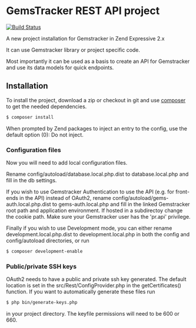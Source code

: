 # GemsTracker REST API project
[![Build Status](https://travis-ci.org/GemsTracker/api.svg?branch=master)](https://travis-ci.org/GemsTracker/api)

A new project installation for Gemstracker in Zend Expressive 2.x

It can use Gemstracker library or project specific code.

Most importantly it can be used as a basis to create an API for Gemstracker and use its data models for quick endpoints.

## Installation

To install the project, download a zip or checkout in git and use [composer](https://getcomposer.org/) to get the needed dependencies.

```bash
$ composer install
```

When prompted by Zend packages to inject an entry to the config, use the default option (0): Do not inject.

### Configuration files

Now you will need to add local configuration files. 

Rename config/autoload/database.local.php.dist to database.local.php and fill in the db settings.

If you wish to use Gemstracker Authentication to use the API (e.g. for front-ends in the API) instead of OAuth2, rename config/autoload/gems-auth.local.php.dist to gems-auth.local.php and fill in the linked Gemstracker root path and application environment. If hosted in a subdirectoy change the cookie path.
Make sure your Gemstracker user has the 'pr.api' privilege. 

Finally if you wish to use Development mode, you can either rename development.local.php.dist to development.local.php in both the config and config/autoload directories, or run

```bash
$ composer development-enable
```

### Public/private SSH keys

OAuth2 needs to have a public and private ssh key generated. 
The default location is set in the src/Rest/ConfigProvider.php in the getCertificates() function.
If you want to automatically generate these files run 

```bash
$ php bin/generate-keys.php
```

in your project directory.
The keyfile permissions will need to be 600 or 660.